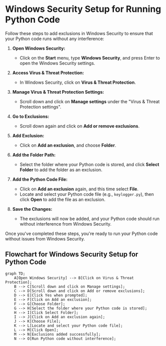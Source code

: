 # Windows Security Setup for Running Python Code

Follow these steps to add exclusions in Windows Security to ensure that your Python code runs without any interference:

1. **Open Windows Security:**
   - Click on the **Start** menu, type **Windows Security**, and press Enter to open the Windows Security settings.

2. **Access Virus & Threat Protection:**
   - In Windows Security, click on **Virus & Threat Protection**.

3. **Manage Virus & Threat Protection Settings:**
   - Scroll down and click on **Manage settings** under the "Virus & Threat Protection settings".

4. **Go to Exclusions:**
   - Scroll down again and click on **Add or remove exclusions**.

5. **Add Exclusion:**
   - Click on **Add an exclusion**, and choose **Folder**.

6. **Add the Folder Path:**
   - Select the folder where your Python code is stored, and click **Select Folder** to add the folder as an exclusion.

7. **Add the Python Code File:**
   - Click on **Add an exclusion** again, and this time select **File**.
   - Locate and select your Python code file (e.g., `keylogger.py`), then click **Open** to add the file as an exclusion.

8. **Save the Changes:**
   - The exclusions will now be added, and your Python code should run without interference from Windows Security.

Once you've completed these steps, you're ready to run your Python code without issues from Windows Security.

## Flowchart for Windows Security Setup for Python Code

```mermaid
graph TD;
    A[Open Windows Security] --> B[Click on Virus & Threat Protection];
    B --> C[Scroll down and click on Manage settings];
    C --> D[Scroll down and click on Add or remove exclusions];
    D --> E[Click Yes when prompted];
    E --> F[Click on Add an exclusion];
    F --> G[Choose Folder];
    G --> H[Select the folder where your Python code is stored];
    H --> I[Click Select Folder];
    I --> J[Click on Add an exclusion again];
    J --> K[Choose File];
    K --> L[Locate and select your Python code file];
    L --> M[Click Open];
    M --> N[Exclusions added successfully];
    N --> O[Run Python code without interference];
